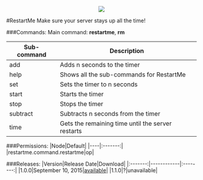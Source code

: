 <p align="center">
  <img src="https://raw.githubusercontent.com/Gamecrafter/PocketMine-Plugins/master/RestartMe/images/icon.png?raw=true"/>
</p>
#RestartMe
Make sure your server stays up all the time!

###Commands:
Main command: **restartme**, **rm**

|Sub-command|Description|
|-----------|-----------|
|add|Adds n seconds to the timer|
|help|Shows all the sub-commands for RestartMe|
|set|Sets the timer to n seconds|
|start|Starts the timer|
|stop|Stops the timer|
|subtract|Subtracts n seconds from the timer|
|time|Gets the remaining time until the server restarts|

###Permissions:
|Node|Default|
|----|:-------:|
|restartme.command.restartme|op|

###Releases:
|Version|Release Date|Download|
|:-------:|------------|:--------:|
|1.0.0|September 10, 2015|[available](https://github.com/Gamecrafter/PocketMine-Plugins/blob/master/RestartMe/releases/RestartMe_v1.0.0.phar?raw=true)|
|1.1.0|?|unavailable|
